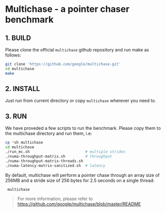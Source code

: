 # Multichase - a pointer chaser benchmark
## 1. BUILD

Please clone the official `multichase` github repository and run make as follows:

```bash
git clone 'https://github.com/google/multichase.git'
cd multichase
make
```

## 2. INSTALL
Just run from current directory or copy `multichase` wherever you need to.

## 3. RUN
We have proveded a few scripts to run the benchmark. Please copy them to the multichase directory and run them, i.e:
```bash
cp *sh multichase
cd multichase
./run_mc.sh                         # multiple strides
./numa-throughput-matrix.sh         # throughput
./numa-throughput-matrix-threads.sh
./numa-latency-matrix-sanitized.sh  # latency
```

By default, multichase will perform a pointer chase through an array size of 256MB and a stride size of 256 bytes for 2.5 seconds on a single thread:
```bash 
 multichase
```

> For more information, please refer to https://github.com/google/multichase/blob/master/README
